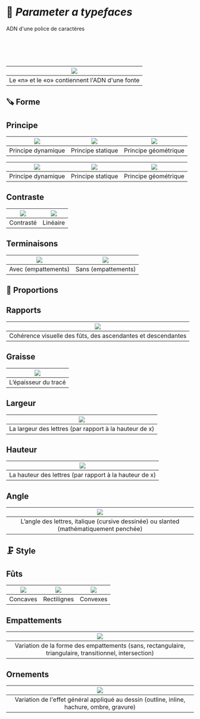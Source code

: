 # 🧬 *Parameter a typefaces*
  ADN d'une police de caractères
# &nbsp;
|![](links/Typo_Parameters_01.jpg)|
|:------------------------------------------:|
| Le «n» et le «o» contiennent l'ADN d'une fonte           |
## 🪚 Forme
## Principe
|![](links/Typo_Parameters_02.jpg)|![](links/Typo_Parameters_03.jpg)|![](links/Typo_Parameters_04.jpg)|
|:------------------------------------------:|:------------------------------------------:|:------------------------------------------:|
| Principe dynamique           | Principe statique           | Principe géométrique           |

|![](links/Typo_Parameters_05.jpg)|![](links/Typo_Parameters_06.jpg)|![](links/Typo_Parameters_07.jpg)|
|:------------------------------------------:|:------------------------------------------:|:------------------------------------------:|
| Principe dynamique           | Principe statique           | Principe géométrique           |
## Contraste
|![](links/Typo_Parameters_08.jpg)|![](links/Typo_Parameters_09.jpg)|
|:------------------------------------------:|:------------------------------------------:|
| Contrasté          | Linéaire           |
## Terminaisons
|![](links/Typo_Parameters_10.jpg)|![](links/Typo_Parameters_11.jpg)|
|:------------------------------------------:|:------------------------------------------:|
| Avec (empattements)           | Sans (empattements)             |
## 📐 Proportions
## Rapports
|![](links/Typo_Parameters_17.jpg)|
|:------------------------------------------:|
| Cohérence visuelle des fûts, des ascendantes et descendantes            |
## Graisse
|![](links/Typo_Parameters_16.jpg)|
|:------------------------------------------:|
| L’épaisseur du tracé           |
## Largeur
|![](links/Typo_Parameters_13.jpg)|
|:------------------------------------------:|
| La largeur des lettres (par rapport à la hauteur de x)          |
## Hauteur
|![](links/Typo_Parameters_14.jpg)|
|:------------------------------------------:|
| La hauteur des lettres (par rapport à la hauteur de x)           |
## Angle
|![](links/Typo_Parameters_15.jpg)|
|:------------------------------------------:|
| L’angle des lettres, italique (cursive dessinée) ou slanted (mathématiquement penchée)            |
## 🗜️ Style
## Fûts
|![](links/Typo_Parameters_18.jpg)|![](links/Typo_Parameters_19.jpg)|![](links/Typo_Parameters_20.jpg)|
|:------------------------------------------:|:------------------------------------------:|:------------------------------------------:|
| Concaves           | Rectilignes           | Convexes          |
## Empattements
|![](links/Typo_Parameters_21.jpg)|
|:------------------------------------------:|
| Variation de la forme des empattements (sans, rectangulaire, triangulaire, transitionnel, intersection)            |
## Ornements
|![](links/Typo_Parameters_22.jpg)|
|:------------------------------------------:|
| Variation de l'effet général appliqué au dessin (outline, inline, hachure, ombre, gravure)            |

